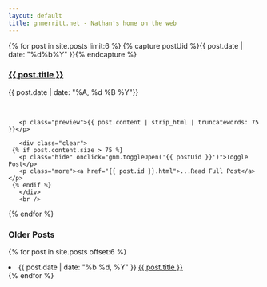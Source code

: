 ```yaml
---
layout: default
title: gnmerritt.net - Nathan's home on the web
---
```


<section>

{% for post in site.posts limit:6 %}
  {% capture postUid %}{{ post.date | date: "%d%b%Y" }}{% endcapture %}

  <article class="post" id="{{ postUid }}">
       <div class="clear">
         <h3> <a href="{{ post.id }}.html">{{ post.title }}</a></h3>
         <p class="date">{{ post.date | date: "%A, %d %B  %Y"}}</p>
       </div>
       <br />

       <p class="preview">{{ post.content | strip_html | truncatewords: 75 }}</p>

       <div class="clear">
     {% if post.content.size > 75 %}
       <p class="hide" onclick="gnm.toggleOpen('{{ postUid }}')">Toggle Post</p>
       <p class="more"><a href="{{ post.id }}.html">...Read Full Post</a></p>
     {% endif %}
       </div>
       <br />
  </article>
{% endfor %}

</section>

### Older Posts ###

{% for post in site.posts offset:6 %}
  <li>
    <span class="date">{{ post.date | date: "%b %d, %Y" }}</span>
    <a href="{{ post.url }}">{{ post.title }}</a>
  </li>
{% endfor %}